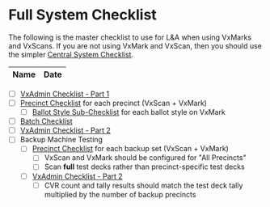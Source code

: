 # Full System Checklist

The following is the master checklist to use for L\&A when using VxMarks and VxScans. If you are not using VxMark and VxScan, then you should use the simpler [Central System Checklist](../election-manager-and-ballot-scanner-checklist.md).

| Name | Date |
| ---- | ---- |

* [ ] [VxAdmin Checklist - Part 1](vxadmin-checklist-part-1.md)
* [ ] [Precinct Checklist](precinct-vxscan-+-vxmark-checklist/) for each precinct (VxScan + VxMark)
  * [ ] [Ballot Style Sub-Checklist](precinct-vxscan-+-vxmark-checklist/per-ballot-style-per-vxmark-checklist.md) for each ballot style on VxMark
* [ ] [Batch Checklist](vxbatch-checklist.md)
* [ ] [VxAdmin Checklist - Part 2](vxadmin-checklist-part-2.md)
* [ ] Backup Machine Testing
  * [ ] [Precinct Checklist](precinct-vxscan-+-vxmark-checklist/) for each backup set (VxScan + VxMark)
    * [ ] VxScan and VxMark should be configured for "All Precincts"
    * [ ] Scan **full** test decks rather than precinct-specific test decks&#x20;
  * [ ] [VxAdmin Checklist - Part 2](vxadmin-checklist-part-2.md)
    * [ ] CVR count and tally results should match the test deck tally multiplied by the number of backup precincts

